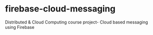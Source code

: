 # firebase-cloud-messaging
Distributed &amp; Cloud Computing course project- Cloud based messaging using Firebase
